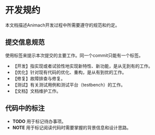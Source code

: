 # 开发规约

本文档描述Animach开发过程中所需要遵守的规范和约定。

## 提交信息规范

使用标签来提示本次提交的主要工作。同一个commit只能有一个标签。

- 【开发】指实现或者试验性地实现新特性、新功能，是从无到有的工作。
- 【优化】针对现有代码的优化、重构，是从有到优的工作。
- 【修复】故障排查与修复。
- 【测试】有关测试用例和测试平台（testbench）的工作。
- 【文档】文档维护工作。

## 代码中的标注

- **TODO** 用于标记待办事项。
- **NOTE** 用于标记阅读代码时需要掌握的背景信息和设计思路。